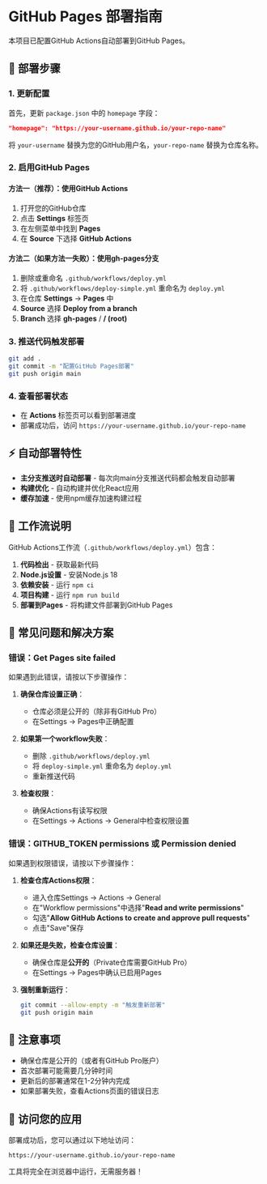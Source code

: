 # GitHub Pages 部署指南

本项目已配置GitHub Actions自动部署到GitHub Pages。

## 🚀 部署步骤

### 1. 更新配置
首先，更新 `package.json` 中的 `homepage` 字段：
```json
"homepage": "https://your-username.github.io/your-repo-name"
```
将 `your-username` 替换为您的GitHub用户名，`your-repo-name` 替换为仓库名称。

### 2. 启用GitHub Pages

#### 方法一（推荐）：使用GitHub Actions
1. 打开您的GitHub仓库
2. 点击 **Settings** 标签页
3. 在左侧菜单中找到 **Pages**
4. 在 **Source** 下选择 **GitHub Actions**

#### 方法二（如果方法一失败）：使用gh-pages分支
1. 删除或重命名 `.github/workflows/deploy.yml`
2. 将 `.github/workflows/deploy-simple.yml` 重命名为 `deploy.yml`
3. 在仓库 **Settings** → **Pages** 中
4. **Source** 选择 **Deploy from a branch**
5. **Branch** 选择 **gh-pages** / **/ (root)**

### 3. 推送代码触发部署
```bash
git add .
git commit -m "配置GitHub Pages部署"
git push origin main
```

### 4. 查看部署状态
- 在 **Actions** 标签页可以看到部署进度
- 部署成功后，访问 `https://your-username.github.io/your-repo-name`

## ⚡ 自动部署特性

- **主分支推送时自动部署** - 每次向main分支推送代码都会触发自动部署
- **构建优化** - 自动构建并优化React应用
- **缓存加速** - 使用npm缓存加速构建过程

## 🔧 工作流说明

GitHub Actions工作流（`.github/workflows/deploy.yml`）包含：

1. **代码检出** - 获取最新代码
2. **Node.js设置** - 安装Node.js 18
3. **依赖安装** - 运行 `npm ci`
4. **项目构建** - 运行 `npm run build`
5. **部署到Pages** - 将构建文件部署到GitHub Pages

## 🔧 常见问题和解决方案

### 错误：Get Pages site failed
如果遇到此错误，请按以下步骤操作：

1. **确保仓库设置正确**：
   - 仓库必须是公开的（除非有GitHub Pro）
   - 在Settings → Pages中正确配置

2. **如果第一个workflow失败**：
   - 删除 `.github/workflows/deploy.yml`
   - 将 `deploy-simple.yml` 重命名为 `deploy.yml`
   - 重新推送代码

3. **检查权限**：
   - 确保Actions有读写权限
   - 在Settings → Actions → General中检查权限设置

### 错误：GITHUB_TOKEN permissions 或 Permission denied
如果遇到权限错误，请按以下步骤操作：

1. **检查仓库Actions权限**：
   - 进入仓库Settings → Actions → General
   - 在"Workflow permissions"中选择"**Read and write permissions**"
   - 勾选"**Allow GitHub Actions to create and approve pull requests**"
   - 点击"Save"保存

2. **如果还是失败，检查仓库设置**：
   - 确保仓库是**公开的**（Private仓库需要GitHub Pro）
   - 在Settings → Pages中确认已启用Pages

3. **强制重新运行**：
   ```bash
   git commit --allow-empty -m "触发重新部署"
   git push origin main
   ```

## 📝 注意事项

- 确保仓库是公开的（或者有GitHub Pro账户）
- 首次部署可能需要几分钟时间
- 更新后的部署通常在1-2分钟内完成
- 如果部署失败，查看Actions页面的错误日志

## 🎯 访问您的应用

部署成功后，您可以通过以下地址访问：
```
https://your-username.github.io/your-repo-name
```

工具将完全在浏览器中运行，无需服务器！ 